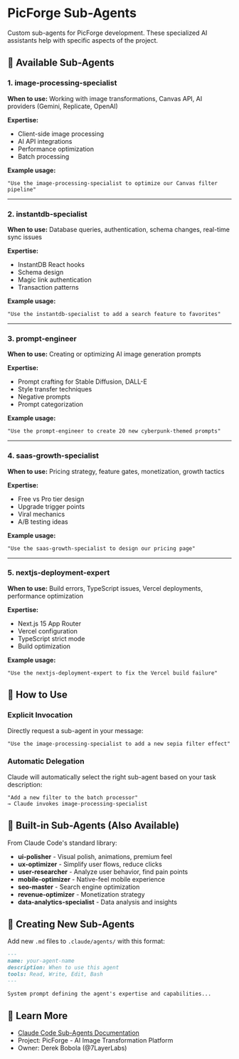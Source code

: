 # PicForge Sub-Agents

Custom sub-agents for PicForge development. These specialized AI assistants help with specific aspects of the project.

## 📁 Available Sub-Agents

### 1. **image-processing-specialist**
**When to use:** Working with image transformations, Canvas API, AI providers (Gemini, Replicate, OpenAI)

**Expertise:**
- Client-side image processing
- AI API integrations
- Performance optimization
- Batch processing

**Example usage:**
```
"Use the image-processing-specialist to optimize our Canvas filter pipeline"
```

---

### 2. **instantdb-specialist**
**When to use:** Database queries, authentication, schema changes, real-time sync issues

**Expertise:**
- InstantDB React hooks
- Schema design
- Magic link authentication
- Transaction patterns

**Example usage:**
```
"Use the instantdb-specialist to add a search feature to favorites"
```

---

### 3. **prompt-engineer**
**When to use:** Creating or optimizing AI image generation prompts

**Expertise:**
- Prompt crafting for Stable Diffusion, DALL-E
- Style transfer techniques
- Negative prompts
- Prompt categorization

**Example usage:**
```
"Use the prompt-engineer to create 20 new cyberpunk-themed prompts"
```

---

### 4. **saas-growth-specialist**
**When to use:** Pricing strategy, feature gates, monetization, growth tactics

**Expertise:**
- Free vs Pro tier design
- Upgrade trigger points
- Viral mechanics
- A/B testing ideas

**Example usage:**
```
"Use the saas-growth-specialist to design our pricing page"
```

---

### 5. **nextjs-deployment-expert**
**When to use:** Build errors, TypeScript issues, Vercel deployments, performance optimization

**Expertise:**
- Next.js 15 App Router
- Vercel configuration
- TypeScript strict mode
- Build optimization

**Example usage:**
```
"Use the nextjs-deployment-expert to fix the Vercel build failure"
```

## 🚀 How to Use

### Explicit Invocation
Directly request a sub-agent in your message:
```
"Use the image-processing-specialist to add a new sepia filter effect"
```

### Automatic Delegation
Claude will automatically select the right sub-agent based on your task description:
```
"Add a new filter to the batch processor"
→ Claude invokes image-processing-specialist
```

## 🎯 Built-in Sub-Agents (Also Available)

From Claude Code's standard library:
- **ui-polisher** - Visual polish, animations, premium feel
- **ux-optimizer** - Simplify user flows, reduce clicks
- **user-researcher** - Analyze user behavior, find pain points
- **mobile-optimizer** - Native-feel mobile experience
- **seo-master** - Search engine optimization
- **revenue-optimizer** - Monetization strategy
- **data-analytics-specialist** - Data analysis and insights

## 📝 Creating New Sub-Agents

Add new `.md` files to `.claude/agents/` with this format:

```markdown
---
name: your-agent-name
description: When to use this agent
tools: Read, Write, Edit, Bash
---

System prompt defining the agent's expertise and capabilities...
```

## 🔗 Learn More

- [Claude Code Sub-Agents Documentation](https://docs.claude.com/en/docs/claude-code/sub-agents)
- Project: PicForge - AI Image Transformation Platform
- Owner: Derek Bobola (@7LayerLabs)
